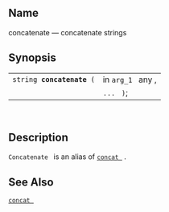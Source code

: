 <div id="fn_concatenate" class="refentry">

<div class="titlepage">

</div>

<div class="refnamediv">

## Name

concatenate — concatenate strings

</div>

<div class="refsynopsisdiv">

## Synopsis

<div id="fsyn_concatenate" class="funcsynopsis">

|                                |                   |
|--------------------------------|-------------------|
| `string `**`concatenate`**` (` | in `arg_1 ` any , |
|                                | `... ` `)`;       |

<div class="funcprototype-spacer">

 

</div>

</div>

</div>

<div id="desc_concatenate" class="refsect1">

## Description

`Concatenate ` is an alias of
<a href="fn_concat.html" class="link" title="concat"><code
class="function">concat </code></a> .

</div>

<div id="seealso_concatenate" class="refsect1">

## See Also

<a href="fn_concat.html" class="link" title="concat"><code
class="function">concat </code></a>

</div>

</div>
